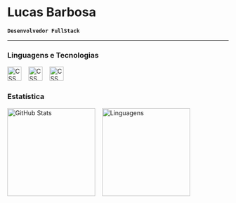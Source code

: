
# Lucas Barbosa

**`Desenvolvedor FullStack`**

---
### Linguagens e Tecnologias

<img
    aling="left"
    alt="CSS"
    title="CSS"
    width="32px"
    style="padding-right: 12px"
    src="https://cdn.jsdelivr.net/gh/devicons/devicon@latest/icons/html5/html5-original.svg"
/>
<img
    aling="left"
    alt="CSS"
    title="CSS"
    width="32px"
    style="padding-right: 12px"
    src="https://cdn.jsdelivr.net/gh/devicons/devicon@latest/icons/css3/css3-original.svg"
/>
<img
    aling="left"
    alt="CSS"
    title="CSS"
    width="32px"
    style="padding-right: 12px"
    src="https://cdn.jsdelivr.net/gh/devicons/devicon@latest/icons/javascript/javascript-original.svg"
/>

### Estatística

<img
    aling="left"
    alt="GitHub Stats"
    height="200"
    style="padding-right: 12px"
    src="https://github-readme-stats.vercel.app/api?username=Barbo-Lucas&show_icons=true&theme=tokyonight&include_all_commits=true&locale=pt-br"
/>
<img
    aling="left"
    alt="Linguagens"
    height="200"
    src="https://github-readme-stats.vercel.app/api/top-langs/?username=barbo-lucas&theme=tokyonight&layout=compact&custom_title=Tecnologias&langs_count=7"
/>
